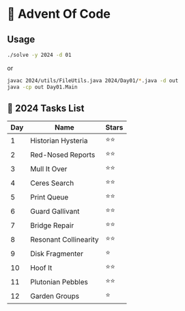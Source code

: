 # 🎄 Advent Of Code

## Usage

```sh
./solve -y 2024 -d 01
```

or

```sh
javac 2024/utils/FileUtils.java 2024/Day01/*.java -d out
java -cp out Day01.Main
```

## 📁 2024 Tasks List

| Day  | Name                                | Stars  |
| ---- | ----------------------------------- | ------ |
|  1   | Historian Hysteria                  |  ⭐⭐  |
|  2   | Red-Nosed Reports                   |  ⭐⭐  |
|  3   | Mull It Over                        |  ⭐⭐  |
|  4   | Ceres Search                        |  ⭐⭐  |
|  5   | Print Queue                         |  ⭐⭐  |
|  6   | Guard Gallivant                     |  ⭐⭐  |
|  7   | Bridge Repair                       |  ⭐⭐  |
|  8   | Resonant Collinearity               |  ⭐⭐  |
|  9   | Disk Fragmenter                     |  ⭐    |
|  10  | Hoof It                             |  ⭐⭐  |
|  11  | Plutonian Pebbles                   |  ⭐⭐  |
|  12  | Garden Groups                       |  ⭐    |
